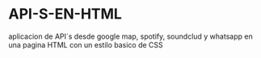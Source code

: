 # API-S-EN-HTML
aplicacion de API´s desde google map, spotify, soundclud y whatsapp en una pagina HTML con un estilo basico de CSS
